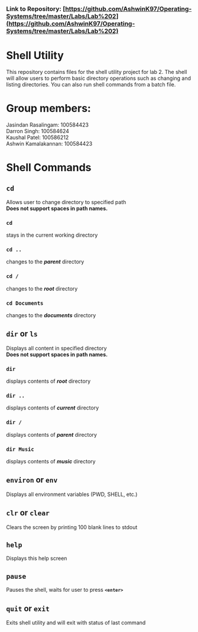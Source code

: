 ### Link to Repository: [https://github.com/AshwinK97/Operating-Systems/tree/master/Labs/Lab%202](https://github.com/AshwinK97/Operating-Systems/tree/master/Labs/Lab%202)

# Shell Utility
This repository contains files for the shell utility project for lab 2. The shell will allow users to perform basic directory operations such as changing and listing directories. You can also run shell commands from a batch file.

# Group members:
Jasindan Rasalingam: 100584423  
Darron Singh: 100584624  
Kaushal Patel: 100586212  
Ashwin Kamalakannan: 100584423

# Shell Commands

## `cd`
Allows user to change directory to specified path  
**Does not support spaces in path names.**

### `cd`
stays in the current working directory
### `cd ..`
changes to the ***parent*** directory
### `cd /`
changes to the ***root*** directory
### `cd Documents`
changes to the ***documents*** directory


## `dir` or `ls`
Displays all content in specified directory  
**Does not support spaces in path names.**

### `dir` 
displays contents of ***root*** directory
### `dir ..`
displays contents of ***current*** directory
### `dir /`
displays contents of ***parent*** directory
### `dir Music`
displays contents of ***music*** directory


## `environ` or `env`
Displays all environment variables (PWD, SHELL, etc.)


## `clr` or `clear`
Clears the screen by printing 100 blank lines to stdout


## `help`
Displays this help screen


## `pause`
Pauses the shell, waits for user to press **`<enter>`**


## `quit` or `exit`
Exits shell utility and will exit with status of last command
